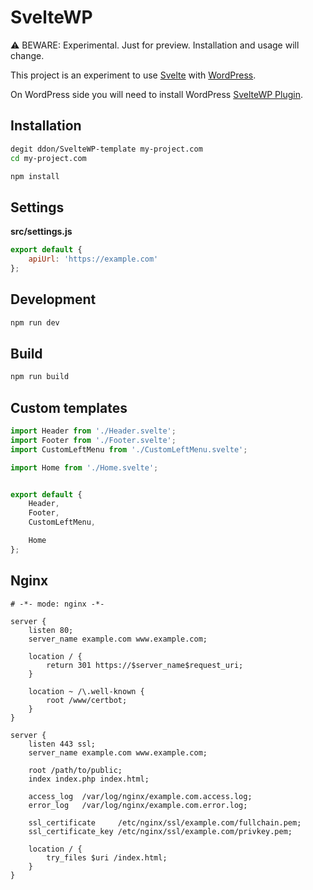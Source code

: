 # SvelteWP

⚠️ BEWARE: Experimental. Just for preview. Installation and usage will change.

This project is an experiment to use [Svelte](https://svelte.dev/) with [WordPress](https://wordpress.org/).

On WordPress side you will need to install WordPress [SvelteWP Plugin](https://github.com/ddon/SvelteWP-plugin).


## Installation

```bash
degit ddon/SvelteWP-template my-project.com
cd my-project.com

npm install
```


## Settings

**src/settings.js**

```js
export default {
    apiUrl: 'https://example.com'
};
```


## Development

```bash
npm run dev
```


## Build

```bash
npm run build
```


## Custom templates

```js
import Header from './Header.svelte';
import Footer from './Footer.svelte';
import CustomLeftMenu from './CustomLeftMenu.svelte';

import Home from './Home.svelte';


export default {
    Header,
    Footer,
    CustomLeftMenu,

    Home
};
```


## Nginx

```nginx
# -*- mode: nginx -*-

server {
    listen 80;
    server_name example.com www.example.com;

    location / {
        return 301 https://$server_name$request_uri;
    }

    location ~ /\.well-known {
        root /www/certbot;
    }
}

server {
    listen 443 ssl;
    server_name example.com www.example.com;

    root /path/to/public;
    index index.php index.html;

    access_log  /var/log/nginx/example.com.access.log;
    error_log   /var/log/nginx/example.com.error.log;

    ssl_certificate     /etc/nginx/ssl/example.com/fullchain.pem;
    ssl_certificate_key /etc/nginx/ssl/example.com/privkey.pem;

    location / {
        try_files $uri /index.html;
    }
}
```
